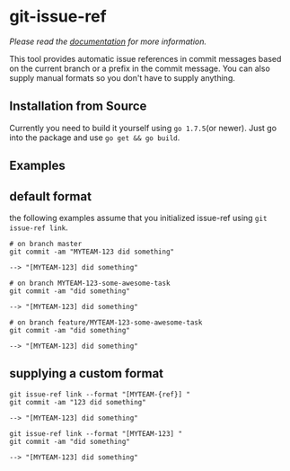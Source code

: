 # git-issue-ref

_Please read the [documentation](docs/git-issue-ref.md) for more information._

This tool provides automatic issue references in commit messages based on the current branch or a prefix in the commit message. You can also supply manual formats so you don't have to supply anything.

## Installation from Source
Currently you need to build it yourself using `go 1.7.5`(or newer). Just go into the package and use `go get && go build`.

## Examples

## default format
the following examples assume that you initialized issue-ref using `git issue-ref link`.

```
# on branch master
git commit -am "MYTEAM-123 did something"

--> "[MYTEAM-123] did something"
```

```
# on branch MYTEAM-123-some-awesome-task
git commit -am "did something"

--> "[MYTEAM-123] did something"
```

```
# on branch feature/MYTEAM-123-some-awesome-task
git commit -am "did something"

--> "[MYTEAM-123] did something"
```

## supplying a custom format
```
git issue-ref link --format "[MYTEAM-{ref}] "
git commit -am "123 did something"

--> "[MYTEAM-123] did something"
```

```
git issue-ref link --format "[MYTEAM-123] "
git commit -am "did something"

--> "[MYTEAM-123] did something"
```


